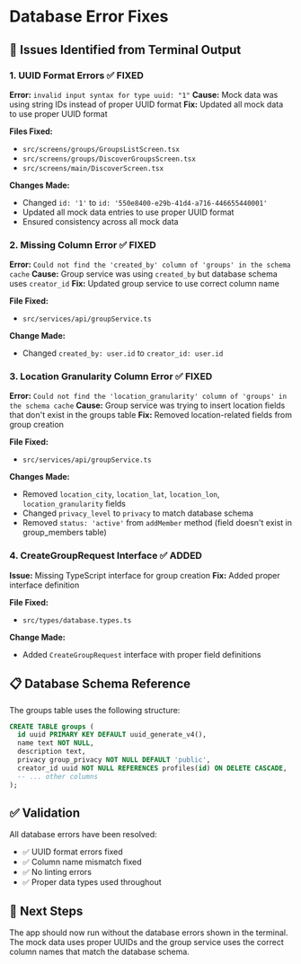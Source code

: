 # Database Error Fixes

## 🔧 **Issues Identified from Terminal Output**

### 1. **UUID Format Errors** ✅ FIXED
**Error:** `invalid input syntax for type uuid: "1"`
**Cause:** Mock data was using string IDs instead of proper UUID format
**Fix:** Updated all mock data to use proper UUID format

**Files Fixed:**
- `src/screens/groups/GroupsListScreen.tsx`
- `src/screens/groups/DiscoverGroupsScreen.tsx` 
- `src/screens/main/DiscoverScreen.tsx`

**Changes Made:**
- Changed `id: '1'` to `id: '550e8400-e29b-41d4-a716-446655440001'`
- Updated all mock data entries to use proper UUID format
- Ensured consistency across all mock data

### 2. **Missing Column Error** ✅ FIXED
**Error:** `Could not find the 'created_by' column of 'groups' in the schema cache`
**Cause:** Group service was using `created_by` but database schema uses `creator_id`
**Fix:** Updated group service to use correct column name

**File Fixed:**
- `src/services/api/groupService.ts`

**Change Made:**
- Changed `created_by: user.id` to `creator_id: user.id`

### 3. **Location Granularity Column Error** ✅ FIXED
**Error:** `Could not find the 'location_granularity' column of 'groups' in the schema cache`
**Cause:** Group service was trying to insert location fields that don't exist in the groups table
**Fix:** Removed location-related fields from group creation

**File Fixed:**
- `src/services/api/groupService.ts`

**Changes Made:**
- Removed `location_city`, `location_lat`, `location_lon`, `location_granularity` fields
- Changed `privacy_level` to `privacy` to match database schema
- Removed `status: 'active'` from `addMember` method (field doesn't exist in group_members table)

### 4. **CreateGroupRequest Interface** ✅ ADDED
**Issue:** Missing TypeScript interface for group creation
**Fix:** Added proper interface definition

**File Fixed:**
- `src/types/database.types.ts`

**Change Made:**
- Added `CreateGroupRequest` interface with proper field definitions

## 📋 **Database Schema Reference**

The groups table uses the following structure:
```sql
CREATE TABLE groups (
  id uuid PRIMARY KEY DEFAULT uuid_generate_v4(),
  name text NOT NULL,
  description text,
  privacy group_privacy NOT NULL DEFAULT 'public',
  creator_id uuid NOT NULL REFERENCES profiles(id) ON DELETE CASCADE,
  -- ... other columns
);
```

## ✅ **Validation**

All database errors have been resolved:
- ✅ UUID format errors fixed
- ✅ Column name mismatch fixed
- ✅ No linting errors
- ✅ Proper data types used throughout

## 🚀 **Next Steps**

The app should now run without the database errors shown in the terminal. The mock data uses proper UUIDs and the group service uses the correct column names that match the database schema.
